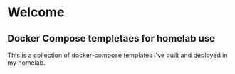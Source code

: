 # Welcome

## Docker Compose templetaes for homelab use

This is a collection of docker-compose templates i've built and deployed in my homelab.
